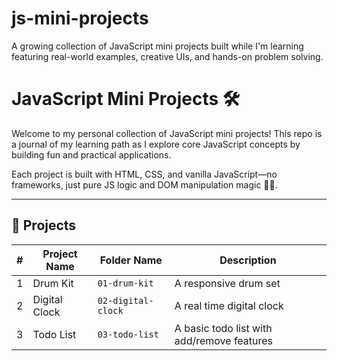 # js-mini-projects
A growing collection of JavaScript mini projects built while I'm learning featuring real-world examples, creative UIs, and hands-on problem solving.

# JavaScript Mini Projects 🛠️

Welcome to my personal collection of JavaScript mini projects! This repo is a journal of my learning path as I explore core JavaScript concepts by building fun and practical applications.

Each project is built with HTML, CSS, and vanilla JavaScript—no frameworks, just pure JS logic and DOM manipulation magic 🧙‍♂️.

---

## 🚀 Projects

| # | Project Name         | Folder Name         | Description                               |
|---|----------------------|---------------------|-------------------------------------------|
| 1 | Drum Kit             | `01-drum-kit     `  | A responsive drum set                     |
| 2 | Digital Clock       | `02-digital-clock`   | A real time digital clock                 |
| 3 | Todo List            | `03-todo-list`      | A basic todo list with add/remove features|
<!-- Add more rows as you go -->
